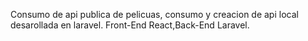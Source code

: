 Consumo de api publica de pelicuas, consumo y creacion de api local desarollada en laravel. Front-End React,Back-End Laravel.

